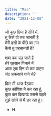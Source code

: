 ```yaml
---
title: "Maa"
description: ''
date: "2021-12-08"
---
```

जो कुछ छिपा है सीने में,     
तू कैसे वो सब जानती है     
मेरी हसी के पीछे का ग़म     
कैसे तू पहचानती है?     
     
शब्द कम पड़ जाते है     
तेरे एहसान गिनाने में     
आज एक दिन वो कर पाएगा     
चंद अफसाने गाने से?     
     
फिर भी आज बैठकर     
कुछ कोशिश मै कर रहा हूं,     
कुछ कर दिखाऊं उससे पहले     
तुझे खोने से मै डर रहा हूं।     
     
- H.     
     
     
